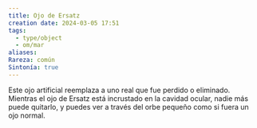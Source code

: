 ```yaml
---
title: Ojo de Ersatz
creation date: 2024-03-05 17:51
tags:
  - type/object
  - om/mar
aliases: 
Rareza: común
Sintonía: true
---
```

Este ojo artificial reemplaza a uno real que fue perdido o eliminado. Mientras el ojo de Ersatz está incrustado en la cavidad ocular, nadie más puede quitarlo, y puedes ver a través del orbe pequeño como si fuera un ojo normal.
